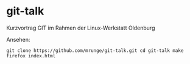 git-talk
========

Kurzvortrag GIT im Rahmen der Linux-Werkstatt Oldenburg

Ansehen:

`
git clone https://github.com/mrunge/git-talk.git
cd git-talk
make
firefox index.html
`

